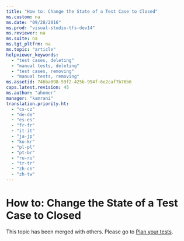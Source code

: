 ```yaml
---
title: "How to: Change the State of a Test Case to Closed"
ms.custom: na
ms.date: "09/28/2016"
ms.prod: "visual-studio-tfs-dev14"
ms.reviewer: na
ms.suite: na
ms.tgt_pltfrm: na
ms.topic: "article"
helpviewer_keywords: 
  - "test cases, deleting"
  - "manual tests, deleting"
  - "test cases, removing"
  - "manual tests, removing"
ms.assetid: 746ba098-59f2-425b-994f-6e2caf7b76b6
caps.latest.revision: 45
ms.author: "ahomer"
manager: "kamrani"
translation.priority.ht: 
  - "cs-cz"
  - "de-de"
  - "es-es"
  - "fr-fr"
  - "it-it"
  - "ja-jp"
  - "ko-kr"
  - "pl-pl"
  - "pt-br"
  - "ru-ru"
  - "tr-tr"
  - "zh-cn"
  - "zh-tw"
---
```

# How to: Change the State of a Test Case to Closed
This topic has been merged with others. Please go to [Plan your tests](../test/planning-manual-tests-using-the-web-portal.md).